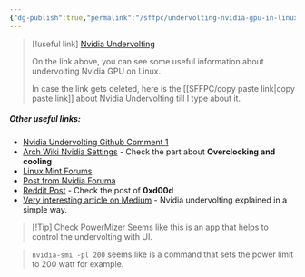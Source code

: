 ```yaml
---
{"dg-publish":true,"permalink":"/sffpc/undervolting-nvidia-gpu-in-linux/","noteIcon":""}
---
```


>[!useful link] 
>[Nvidia Undervolting](https://linustechtips.com/topic/1259546-how-to-undervolt-nvidia-gpus-in-linux/)
>
>On the link above, you can see some useful information about undervolting Nvidia GPU on Linux. 
>
>In case the link gets deleted, here is the [[SFFPC/copy paste link\|copy paste link]] about Nvidia Undervolting till I type about it. 

##### Other useful links:
- [Nvidia Undervolting Github Comment 1](https://github.com/NVIDIA/open-gpu-kernel-modules/discussions/236)
- [Arch Wiki Nvidia Settings](https://wiki.archlinux.org/title/NVIDIA/Tips_and_tricks) - Check the part about **Overclocking and cooling**
- [Linux Mint Forums](https://forums.developer.nvidia.com/t/undervolting-can-damage-video-card/214471)
- [Post from Nvidia Foruma](https://forums.developer.nvidia.com/t/undervolt-powerlimit-4090-fe-on-redhat-linux/269726)
- [Reddit Post](https://www.reddit.com/r/linux_gaming/comments/15n4gmr/linux_undervolting/) - Check the post of **0xd00d**
- [Very interesting article on Medium](https://betterprogramming.pub/limiting-your-gpu-power-consumption-might-save-you-some-money-50084b305845) - Nvidia undervolting explained in a simple way.


>[!Tip] Check PowerMizer
>Seems like this is an app that helps to control the undervolting with UI.

> `nvidia-smi -pl 200` seems like is a command that sets the power limit to 200 watt for example.